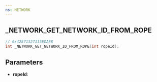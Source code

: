 ```yaml
---
ns: NETWORK
---
```

## _NETWORK_GET_NETWORK_ID_FROM_ROPE

```c
// 0x42871327315EDAE8
int _NETWORK_GET_NETWORK_ID_FROM_ROPE(int ropeId);
```

## Parameters
* **ropeId**:
